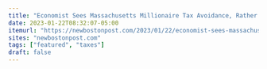 ```yaml
---
title: "Economist Sees Massachusetts Millionaire Tax Avoidance, Rather Than Relocation"
date: 2023-01-22T08:32:07-05:00
itemurl: "https://newbostonpost.com/2023/01/22/economist-sees-massachusetts-millionaire-tax-avoidance-rather-than-relocation/"
sites: "newbostonpost.com"
tags: ["featured", "taxes"]
draft: false
---
```


